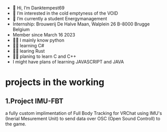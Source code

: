 - 👋 Hi, I’m Danktempest69
- 👀 I’m interested in the cold emptyness of the VOID
- 🌱 I’m currently a student Energymanagement
- Internship: Brouwerij De Halve Maan, Walplein 26 B-8000 Brugge Belgium
- Member since March 16 2023
- 🧑‍💻 I mainly know python
- 🧑‍💻 learning C#
- 🧑‍💻 learing Rust
- 🧑‍💻 planing to learn C and C++
- I might have plans of learning JAVASCRIPT and JAVA

# projects in the working
## 1.Project IMU-FBT

a fully custom implimentation of Full Body Tracking for VRChat using IMU's (Inerial Mesurement Unit) to send data over OSC (Open Sound Controll) to the game.

<!---
Danktempest69/Danktempest69 is a ✨ special ✨ repository because its `README.md` (this file) appears on your GitHub profile.
You can click the Preview link to take a look at your changes.
--->
